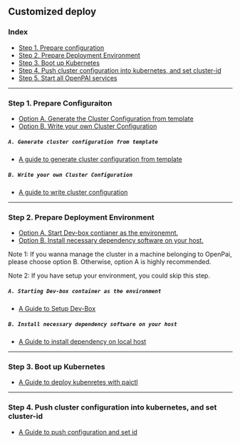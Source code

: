 <!--
  Copyright (c) Microsoft Corporation
  All rights reserved.

  MIT License

  Permission is hereby granted, free of charge, to any person obtaining a copy of this software and associated
  documentation files (the "Software"), to deal in the Software without restriction, including without limitation
  the rights to use, copy, modify, merge, publish, distribute, sublicense, and/or sell copies of the Software, and
  to permit persons to whom the Software is furnished to do so, subject to the following conditions:
  The above copyright notice and this permission notice shall be included in all copies or substantial portions of the Software.

  THE SOFTWARE IS PROVIDED *AS IS*, WITHOUT WARRANTY OF ANY KIND, EXPRESS OR IMPLIED, INCLUDING
  BUT NOT LIMITED TO THE WARRANTIES OF MERCHANTABILITY, FITNESS FOR A PARTICULAR PURPOSE AND
  NONINFRINGEMENT. IN NO EVENT SHALL THE AUTHORS OR COPYRIGHT HOLDERS BE LIABLE FOR ANY CLAIM,
  DAMAGES OR OTHER LIABILITY, WHETHER IN AN ACTION OF CONTRACT, TORT OR OTHERWISE, ARISING FROM,
  OUT OF OR IN CONNECTION WITH THE SOFTWARE OR THE USE OR OTHER DEALINGS IN THE SOFTWARE.
-->

## Customized deploy 

### Index
- [Step 1. Prepare configuration](#c-step-1)
- [Step 2. Prepare Deployment Environment](#c-step-2)
- [Step 3. Boot up Kubernetes](#c-step-3)
- [Step 4. Push cluster configuration into kubernetes, and set cluster-id](#c-step-4)
- [Step 5. Start all OpenPAI services](#c-step-5)

***

### Step 1. Prepare Configuraiton <a name="c-step-1"></a>

- [Option A. Generate the Cluster Configuration from template](#opt_a)
- [Option B. Write your own Cluster Configuration](#opt_b)


##### ```A. Generate cluster configuration from template``` <a name="opt_a"></a>

- [A guide to generate cluster configuration from template](./how-to-generate-cluster-config.md)

##### ```B. Write your own Cluster Configuration``` <a name="opt_b"></a>

- [A guide to write cluster configuration](./customized-configuration.md)

***

### Step 2. Prepare Deployment Environment <a name="c-step-2"></a>

- [Option A. Start Dev-box contianer as the environemnt.](#dev_box) 
- [Option B. Install necessary dependency software on your host.](#install)

Note 1: If you wanna manage the cluster in a machine belonging to OpenPai, please choose option B. Otherwise, option A is highly recommended.

Note 2: If you have setup your environment, you could skip this step.

##### ```A. Starting Dev-box container as the environment``` <a name="dev_box"></a>

- [A Guide to Setup Dev-Box](./how-to-setup-dev-box.md)

##### ```B. Install necessary dependency software on your host``` <a name="install"></a>

- [A Guide to install dependency on local host](./how-to-install-depdencey.md)

***

### Step 3. Boot up Kubernetes <a name="c-step-3"></a>

- [A Guide to deploy kubenretes with paictl](./how-to-bootup-k8s.md)

***

### Step 4. Push cluster configuration into kubernetes, and set cluster-id <a name="c-step-4"></a>

- [A Guide to push configuration and set id](./push-cfg-and-set-id.md)